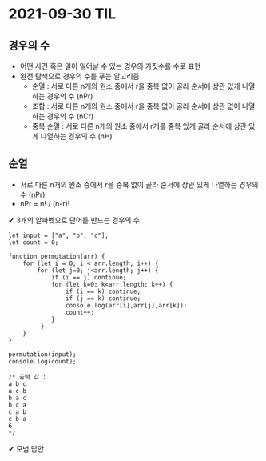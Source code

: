 # 2021-09-30 TIL

## 경우의 수
* 어떤 사건 혹은 일이 일어날 수 있는 경우의 가짓수를 수로 표현
* 완전 탐색으로 경우의 수를 푸는 알고리즘
  + 순열 : 서로 다른 n개의 원소 중에서 r을 중복 없이 골라 순서에 상관 있게 나열하는 경우의 수 (nPr)
  + 조합 : 서로 다른 n개의 원소 중에서 r을 중복 없이 골라 순서에 상관 없이 나열하는 경우의 수 (nCr)
  + 중복 순열 : 서로 다른 n개의 원소 중에서 r개를 중복 있게 골라 순서에 상관 있게 나열하는 경우의 수 (nH)

## 순열
* 서로 다른 n개의 원소 중에서 r을 중복 없이 골라 순서에 상관 있게 나열하는 경우의 수 (nPr) 
* nPr = n! / (n-r)!

✔ 3개의 알파벳으로 단어를 만드는 경우의 수
~~~
let input = ["a", "b", "c"];
let count = 0;

function permutation(arr) {
    for (let i = 0; i < arr.length; i++) {
        for (let j=0; j<arr.length; j++) {
            if (i == j) continue;
            for (let k=0; k<arr.length; k++) {
                if (i == k) continue;
                if (j == k) continue;
                console.log(arr[i],arr[j],arr[k]);
                count++;
            }
         }
    }
}

permutation(input);
console.log(count);

/* 출력 값 : 
a b c
a c b
b a c
b c a
c a b
c b a
6
*/
~~~

✔ 모범 답안
~~~
